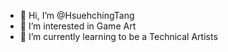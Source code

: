 - 👋 Hi, I’m @HsuehchingTang
- 👀 I’m interested in Game Art
- 🌱 I’m currently learning to be a Technical Artists
